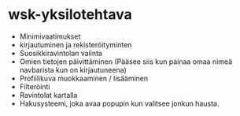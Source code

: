 ﻿# wsk-yksilotehtava

- Minimivaatimukset
- kirjautuminen ja rekisteröityminten
- Suosikkiravintolan valinta
- Omien tietojen päivittäminen (Pääsee siis kun painaa omaa nimeä navbarista kun on kirjautuneena)
- Profiilikuva muokkaaminen / lisääminen 
- Filteröinti
- Ravintolat kartalla
- Hakusysteemi, joka avaa popupin kun valitsee jonkun hausta.
